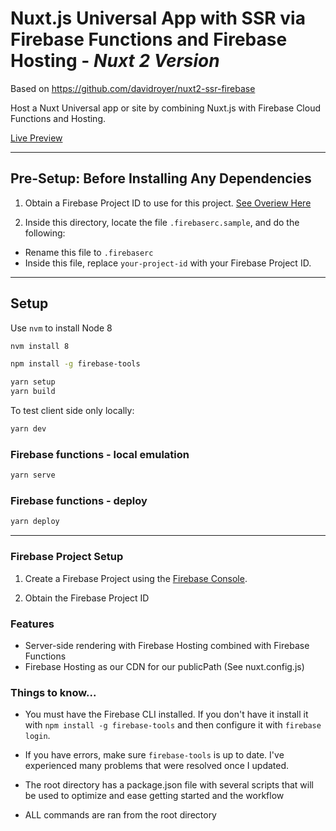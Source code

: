 # Nuxt.js Universal App with SSR via Firebase Functions and Firebase Hosting - **_Nuxt 2 Version_**

Based on https://github.com/davidroyer/nuxt2-ssr-firebase

Host a Nuxt Universal app or site by combining Nuxt.js with Firebase Cloud Functions and Hosting.

[Live Preview](https://nuxt2ssrfire.firebaseapp.com)

---

## Pre-Setup: Before Installing Any Dependencies

1.  Obtain a Firebase Project ID to use for this project. [See Overiew Here](#firebase-project-setup)

2.  Inside this directory, locate the file `.firebaserc.sample`, and do the following:

- Rename this file to `.firebaserc`
- Inside this file, replace `your-project-id` with your Firebase Project ID.

---

## Setup

Use `nvm` to install Node 8

```bash
nvm install 8
```

```bash
npm install -g firebase-tools
```

```bash
yarn setup
yarn build
```

To test client side only locally:

```bash
yarn dev
```

### Firebase functions - local emulation

```bash
yarn serve
```

### Firebase functions - deploy

```bash
yarn deploy
```

---

### Firebase Project Setup

1.  Create a Firebase Project using the [Firebase Console](https://console.firebase.google.com).

2.  Obtain the Firebase Project ID

### Features

- Server-side rendering with Firebase Hosting combined with Firebase Functions
- Firebase Hosting as our CDN for our publicPath (See nuxt.config.js)

### Things to know...

- You must have the Firebase CLI installed. If you don't have it install it with `npm install -g firebase-tools` and then configure it with `firebase login`.

- If you have errors, make sure `firebase-tools` is up to date. I've experienced many problems that were resolved once I updated.

* The root directory has a package.json file with several scripts that will be used to optimize and ease getting started and the workflow

* ALL commands are ran from the root directory